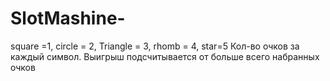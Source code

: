 # SlotMashine-
square =1, circle = 2, Triangle = 3, rhomb = 4, star=5 Кол-во очков за каждый символ. Выигрыш подсчитывается от больше всего набранных очков
